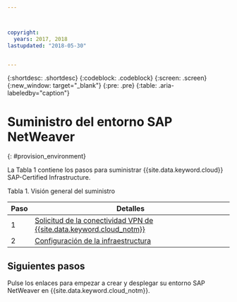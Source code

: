 ```yaml
---



copyright:
  years: 2017, 2018
lastupdated: "2018-05-30"


---
```


{:shortdesc: .shortdesc}
{:codeblock: .codeblock}
{:screen: .screen}
{:new_window: target="_blank"}
{:pre: .pre}
{:table: .aria-labeledby="caption"}


# Suministro del entorno SAP NetWeaver
{: #provision_environment}

La Tabla 1 contiene los pasos para suministrar {{site.data.keyword.cloud}} SAP-Certified Infrastructure. 

Tabla 1. Visión general del suministro

| Paso | Detalles |
| --- | --- |
| 1 | [Solicitud de la conectividad VPN de {{site.data.keyword.cloud_notm}}](/docs/infrastructure/sap-netweaver/sap-requesting-setting-up-VPN.html) |
| 2 | [Configuración de la infraestructura](/docs/infrastructure/sap-netweaver/sap-setting-up-infrastructure.html) |

## Siguientes pasos

Pulse los enlaces para empezar a crear y desplegar su entorno SAP NetWeaver en {{site.data.keyword.cloud_notm}}.
